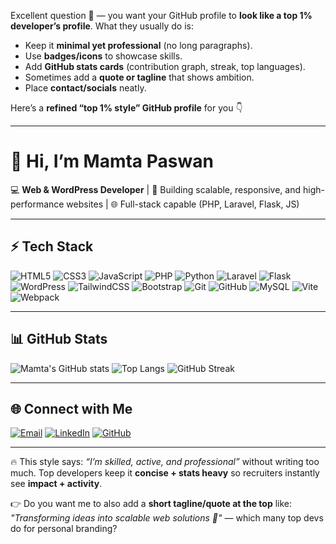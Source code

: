 Excellent question 🚀 — you want your GitHub profile to **look like a top 1% developer’s profile**.
What they usually do is:

* Keep it **minimal yet professional** (no long paragraphs).
* Use **badges/icons** to showcase skills.
* Add **GitHub stats cards** (contribution graph, streak, top languages).
* Sometimes add a **quote or tagline** that shows ambition.
* Place **contact/socials** neatly.

Here’s a **refined “top 1% style” GitHub profile** for you 👇

---

# 👋 Hi, I’m Mamta Paswan

💻 **Web & WordPress Developer** | 🚀 Building scalable, responsive, and high-performance websites | 🌐 Full-stack capable (PHP, Laravel, Flask, JS)

---

## ⚡ Tech Stack

![HTML5](https://img.shields.io/badge/HTML5-E34F26?style=flat\&logo=html5\&logoColor=white)
![CSS3](https://img.shields.io/badge/CSS3-1572B6?style=flat\&logo=css3\&logoColor=white)
![JavaScript](https://img.shields.io/badge/JavaScript-F7DF1E?style=flat\&logo=javascript\&logoColor=black)
![PHP](https://img.shields.io/badge/PHP-777BB4?style=flat\&logo=php\&logoColor=white)
![Python](https://img.shields.io/badge/Python-3776AB?style=flat\&logo=python\&logoColor=white)
![Laravel](https://img.shields.io/badge/Laravel-FF2D20?style=flat\&logo=laravel\&logoColor=white)
![Flask](https://img.shields.io/badge/Flask-000000?style=flat\&logo=flask\&logoColor=white)
![WordPress](https://img.shields.io/badge/WordPress-21759B?style=flat\&logo=wordpress\&logoColor=white)
![TailwindCSS](https://img.shields.io/badge/Tailwind_CSS-38B2AC?style=flat\&logo=tailwind-css\&logoColor=white)
![Bootstrap](https://img.shields.io/badge/Bootstrap-7952B3?style=flat\&logo=bootstrap\&logoColor=white)
![Git](https://img.shields.io/badge/Git-F05032?style=flat\&logo=git\&logoColor=white)
![GitHub](https://img.shields.io/badge/GitHub-181717?style=flat\&logo=github\&logoColor=white)
![MySQL](https://img.shields.io/badge/MySQL-4479A1?style=flat\&logo=mysql\&logoColor=white)
![Vite](https://img.shields.io/badge/Vite-646CFF?style=flat\&logo=vite\&logoColor=white)
![Webpack](https://img.shields.io/badge/Webpack-8DD6F9?style=flat\&logo=webpack\&logoColor=black)

---

## 📊 GitHub Stats

![Mamta's GitHub stats](https://github-readme-stats.vercel.app/api?username=yourusername\&show_icons=true\&theme=tokyonight)
![Top Langs](https://github-readme-stats.vercel.app/api/top-langs/?username=yourusername\&layout=compact\&theme=tokyonight)
![GitHub Streak](https://streak-stats.demolab.com?user=yourusername\&theme=tokyonight\&hide_border=false)

---

## 🌐 Connect with Me

[![Email](https://img.shields.io/badge/Email-D14836?style=flat\&logo=gmail\&logoColor=white)](mailto:mamtapaswan2021@gmail.com)
[![LinkedIn](https://img.shields.io/badge/LinkedIn-0A66C2?style=flat\&logo=linkedin\&logoColor=white)](https://linkedin.com/in/yourprofile)
[![GitHub](https://img.shields.io/badge/GitHub-100000?style=flat\&logo=github\&logoColor=white)](https://github.com/yourusername)

---

🔥 This style says: *“I’m skilled, active, and professional”* without writing too much.
Top developers keep it **concise + stats heavy** so recruiters instantly see **impact + activity**.

👉 Do you want me to also add a **short tagline/quote at the top** like:
*"Transforming ideas into scalable web solutions 🚀"* — which many top devs do for personal branding?
